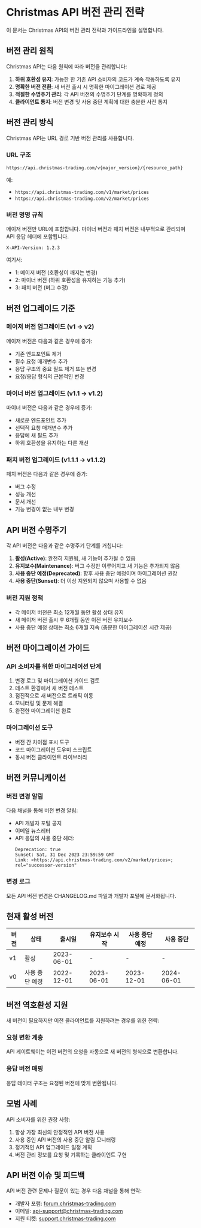 # Christmas API 버전 관리 전략

이 문서는 Christmas API의 버전 관리 전략과 가이드라인을 설명합니다.

## 버전 관리 원칙

Christmas API는 다음 원칙에 따라 버전을 관리합니다:

1. **하위 호환성 유지**: 가능한 한 기존 API 소비자의 코드가 계속 작동하도록 유지
2. **명확한 버전 전환**: 새 버전 출시 시 명확한 마이그레이션 경로 제공
3. **적절한 수명주기 관리**: 각 API 버전의 수명주기 단계를 명확하게 정의
4. **클라이언트 통지**: 버전 변경 및 사용 중단 계획에 대한 충분한 사전 통지

## 버전 관리 방식

Christmas API는 URL 경로 기반 버전 관리를 사용합니다.

### URL 구조

```
https://api.christmas-trading.com/v{major_version}/{resource_path}
```

예:
- `https://api.christmas-trading.com/v1/market/prices`
- `https://api.christmas-trading.com/v2/market/prices`

### 버전 명명 규칙

메이저 버전만 URL에 포함합니다. 마이너 버전과 패치 버전은 내부적으로 관리되며 API 응답 헤더에 포함됩니다.

```
X-API-Version: 1.2.3
```

여기서:
- 1: 메이저 버전 (호환성이 깨지는 변경)
- 2: 마이너 버전 (하위 호환성을 유지하는 기능 추가)
- 3: 패치 버전 (버그 수정)

## 버전 업그레이드 기준

### 메이저 버전 업그레이드 (v1 → v2)

메이저 버전은 다음과 같은 경우에 증가:

- 기존 엔드포인트 제거
- 필수 요청 매개변수 추가
- 응답 구조의 중요 필드 제거 또는 변경
- 요청/응답 형식의 근본적인 변경

### 마이너 버전 업그레이드 (v1.1 → v1.2)

마이너 버전은 다음과 같은 경우에 증가:

- 새로운 엔드포인트 추가
- 선택적 요청 매개변수 추가
- 응답에 새 필드 추가
- 하위 호환성을 유지하는 다른 개선

### 패치 버전 업그레이드 (v1.1.1 → v1.1.2)

패치 버전은 다음과 같은 경우에 증가:

- 버그 수정
- 성능 개선
- 문서 개선
- 기능 변경이 없는 내부 변경

## API 버전 수명주기

각 API 버전은 다음과 같은 수명주기 단계를 거칩니다:

1. **활성(Active)**: 완전히 지원됨, 새 기능이 추가될 수 있음
2. **유지보수(Maintenance)**: 버그 수정만 이루어지고 새 기능은 추가되지 않음
3. **사용 중단 예정(Deprecated)**: 향후 사용 중단 예정이며 마이그레이션 권장
4. **사용 중단(Sunset)**: 더 이상 지원되지 않으며 사용할 수 없음

### 버전 지원 정책

- 각 메이저 버전은 최소 12개월 동안 활성 상태 유지
- 새 메이저 버전 출시 후 6개월 동안 이전 버전 유지보수
- 사용 중단 예정 상태는 최소 6개월 지속 (충분한 마이그레이션 시간 제공)

## 버전 마이그레이션 가이드

### API 소비자를 위한 마이그레이션 단계

1. 변경 로그 및 마이그레이션 가이드 검토
2. 테스트 환경에서 새 버전 테스트
3. 점진적으로 새 버전으로 트래픽 이동
4. 모니터링 및 문제 해결
5. 완전한 마이그레이션 완료

### 마이그레이션 도구

- 버전 간 차이점 표시 도구
- 코드 마이그레이션 도우미 스크립트
- 동시 버전 클라이언트 라이브러리

## 버전 커뮤니케이션

### 버전 변경 알림

다음 채널을 통해 버전 변경 알림:

- API 개발자 포털 공지
- 이메일 뉴스레터
- API 응답의 사용 중단 헤더:
  ```
  Deprecation: true
  Sunset: Sat, 31 Dec 2023 23:59:59 GMT
  Link: <https://api.christmas-trading.com/v2/market/prices>; rel="successor-version"
  ```

### 변경 로그

모든 API 버전 변경은 CHANGELOG.md 파일과 개발자 포털에 문서화됩니다.

## 현재 활성 버전

| 버전 | 상태 | 출시일 | 유지보수 시작 | 사용 중단 예정 | 사용 중단 |
|------|------|--------|--------------|--------------|----------|
| v1   | 활성 | 2023-06-01 | - | - | - |
| v0   | 사용 중단 예정 | 2022-12-01 | 2023-06-01 | 2023-12-01 | 2024-06-01 |

## 버전 역호환성 지원

새 버전이 필요하지만 이전 클라이언트를 지원하려는 경우를 위한 전략:

### 요청 변환 계층

API 게이트웨이는 이전 버전의 요청을 자동으로 새 버전의 형식으로 변환합니다.

### 응답 버전 매핑

응답 데이터 구조는 요청된 버전에 맞게 변환됩니다.

## 모범 사례

API 소비자를 위한 권장 사항:

1. 항상 가장 최신의 안정적인 API 버전 사용
2. 사용 중인 API 버전의 사용 중단 알림 모니터링
3. 정기적인 API 업그레이드 일정 계획
4. 버전 관리 정보를 요청 및 기록하는 클라이언트 구현

## API 버전 이슈 및 피드백

API 버전 관련 문제나 질문이 있는 경우 다음 채널을 통해 연락:

- 개발자 포럼: [forum.christmas-trading.com](https://forum.christmas-trading.com)
- 이메일: api-support@christmas-trading.com
- 지원 티켓: [support.christmas-trading.com](https://support.christmas-trading.com) 